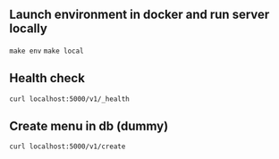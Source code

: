 ## Launch environment in docker and run server locally
`make env`
`make local`

## Health check
`curl localhost:5000/v1/_health`

## Create menu in db (dummy)
`curl localhost:5000/v1/create`
